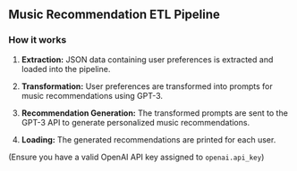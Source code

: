 ## Music Recommendation ETL Pipeline
### How it works

1. **Extraction:** JSON data containing user preferences is extracted and loaded into the pipeline.

2. **Transformation:** User preferences are transformed into prompts for music recommendations using GPT-3.

3. **Recommendation Generation:** The transformed prompts are sent to the GPT-3 API to generate personalized music recommendations.

4. **Loading:** The generated recommendations are printed for each user.

(Ensure you have a valid OpenAI API key assigned to `openai.api_key`)
